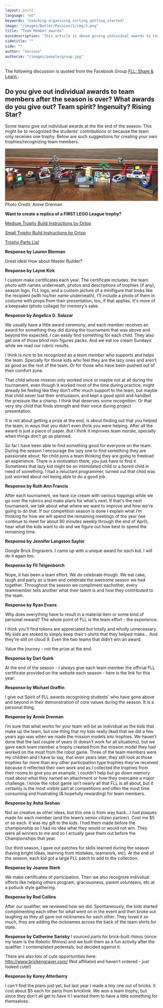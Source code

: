 ```yaml
---
layout: post2
language: "en"
keywords: "Coaching organizing sorting getting_started"
image: "/images/Butler/Passion/1/img/3.png"
title: "Team Member awards"
minidescription: "This article is above giving individual awards to team members."
sidetitle: ""
side: ""
author: "Various"
authorim: "/images/people/group.jpg"
---
```

The following discussion is quoted from the Facebook Group <a href="https://www.facebook.com/groups/FLLShareandLearn/">FLL: Share & Learn </a>.

## Do you give out individual awards to team members after the season is over? What awards do you give out? Team spirit? Ingenuity? Rising Star?

Some teams give out individual awards at the the end of the season. This might be to recognized the students' contributions or because the team only receives one trophy. Below are such suggestions for creating your own trophies/recognizing team members.

<img src="/images/coachcorner/Trophies.jpg" style="max-width: 100%" />
Photo Credit: Annie Drennan

**Want to create a replica of a FIRST LEGO League trophy?**

<a href="http://www.ortop.org/Documents/2000422_Pokal_Medium_US%20(1).pdf">Medium Trophy Build Instructions by Ortop</a>

<a href="http://www.ortop.org/Documents/SS_Sm_Trophy.pdf">Small Trophy Build Instructions by Ortop</a>

<a href="https://www.bricklink.com/catalogItemInv.asp?S=2000422-1">Trophy Parts List</a>

**Response by Lauren Bierman**

Great idea! How about Master Builder?

**Response by Layne Kirk**

I custom make certificates each year. The certificate includes: the team photo with names underneath, photos and descriptions of trophies (if any), season logo, FLL logo, and a custom picture of a minifigure that looks like the recipient (with his/her name underneath). I'll include a photo of them in costume with props from their presentation, too, if that applies. It's more of a keepsake (photo collage) for memory's sake.

**Response by Angelica G. Salazar**

We usually have a little award ceremony, and each member receives an award for something they did during the tournament that was above and beyond the expected. I can easily find something for each child. They also get one of those blind mini figures packs. And we eat ice cream Sundays while we read our rubric results.

I think is nice to be recognized as a team member who supports and helps the team. Specially for those kids who feel they are the lazy ones and aren’t as good as the rest of the team. Or for those who have been pushed out of their comfort zone.

That child whose mission only worked once or maybe not at all during the tournament, even though it worked most of the time during practice, might already be feeling like they don’t offer much support to the team, but maybe that child never lost their enthusiasm, and kept a good spirit and handled the pressure like a champ. I think that deserves some recognition. Or that very shy child that finds strength and their voice during project presentation.

It is not about getting a prize at the end, is about finding out that you helped the team, in ways that you didn’t even think you were helping. After all the award is just a piece of paper. But I think it improves team morale, specially when things don’t go as planned.

So far I have been able to find something good for everyone on the team. During the season I encourage the lazy one to find something they are passionate about. No child joins a team thinking they are going to freeload an experience. There is a motivation there, you just have to find it. Sometimes that lazy kid might be an intimidated child or a bored child in need of something. I had a reluctant programmer, turned out that child was just worried about not being able to do a good job.

**Response by Ruth Ann Francis**

After each tournament, we have ice cream with various toppings while we go over the rubrics and make plans for what's next. If that's the next tournament, we talk about what where we want to improve and how we're going to do that. If our competition season is done I explain what I'm thinking for how we will spend the remaining meetings of the year (we continue to meet for about 90 minutes weekly through the end of April), hear what the kids want to do and we figure out how best to spend the remaining time.

**Response by Jennifer Langston Saylor**

Google Brick Engravers. I came up with a unique award for each kid. I will do it again too.

**Response by Fll Telgenborch**

Nope, it has been a team effort. We do celebrate though. We eat cake, laugh and party as a team and celebrate the awesome season we had together. Throughout the season we compliment eachother, every teammember tells another what their talent is and how they contributed to the team.

**Response by Ryan Evans**

Why does everything have to result in a material item or some kind of personal reward? The whole point of FLL is the team effort - the experience.

I think you'll find tokens are appreciated but totally and wholly unnecessary. My kids are stoked to simply keep their t-shirts that they helped make... And they're still on cloud 9. Even the two teams that didn't win an award.

Value the journey - not the prize at the end.

**Response by Dari Quirk**

At the end of the season - I always give each team member the official FLL certificate provided on the website each season - here is the link for this year:

**Response by Michael Graffin**

I give out Spirit of FLL awards recognising students' who have gone above and beyond in their demonstration of core values during the season. It is a personal thing.

**Response by Annie Drennan**

I’m sure that what works for your team will be as individual as the kids that make up the team, but one thing that my kids really liked that we did a few years ago was when we made the mission models into trophies. We haven’t done that the last couple of years (it doesn’t work for all situations), but we gave each team member a trophy created from the mission model they had worked on the most from the robot game. Three of the team members were my children and I have to say, that even years later, they still look at those trophies far more than any other participation type trophies they’ve received because it reflected their own work and as I collected the trophies from their rooms to give you an example, I couldn’t help but go down memory road about what they named an attachment or how they overcame a major challenge. I know the robot game isn’t nearly all that FLL is all about, but it certainly is the most visible part at competitions and often the most time consuming and frustrating (& hopefully rewarding) for team members.

**Response by Asha Seshan**

Not as creative as other ideas, but this one is from way back...I had plaques made for each member (and the team’s senior citizen partner). Cost me $5 or so each. It was my gift to the kids. I had them made before the championship so I had no idea what they would or would not win. They were all winners to me and so I actually gave them out before the Championships that year.

Our third season, I gave out patches for skills learned during the season (having bright ideas, learning from mistakes, teamwork, etc). At the end of the season, each kid got a large FLL patch to add to the collection.

**Response by Joanne Sterk**

We make certificates of participation. Then we also recognize individual efforts like helping others program, graciousness, parent volunteers, etc at a potluck style gathering.

**Response by Rod Collins**

After our qualifier, we reviewed how we did. Spontaneously, the kids started complimenting each other for what went on in the event and then broke out laughing as they all gave out nicknames for each other. They loved it so much, they are adding the nicknames across the back of the team shirts for state.

**Response by Catherine Sarisky**
I sourced parts for brick-built rhinos (since my team is the Robotic Rhinos) and we built them as a fun activity after the qualifier. I contemplated pedestals, but decided against it.

There are also lots of cute opportunities here: http://www.brickengraver.com/ (Not affiliated and haven't ordered - just looked cute!)

**Response by Korey Atterberry**

I can't find the plans just yet, but last year I made a tiny one out of bricks. It cost about $5 each for parts from bricklink. We won a team trophy, but since they don't all get to have it I wanted them to have a little something for themselves.
